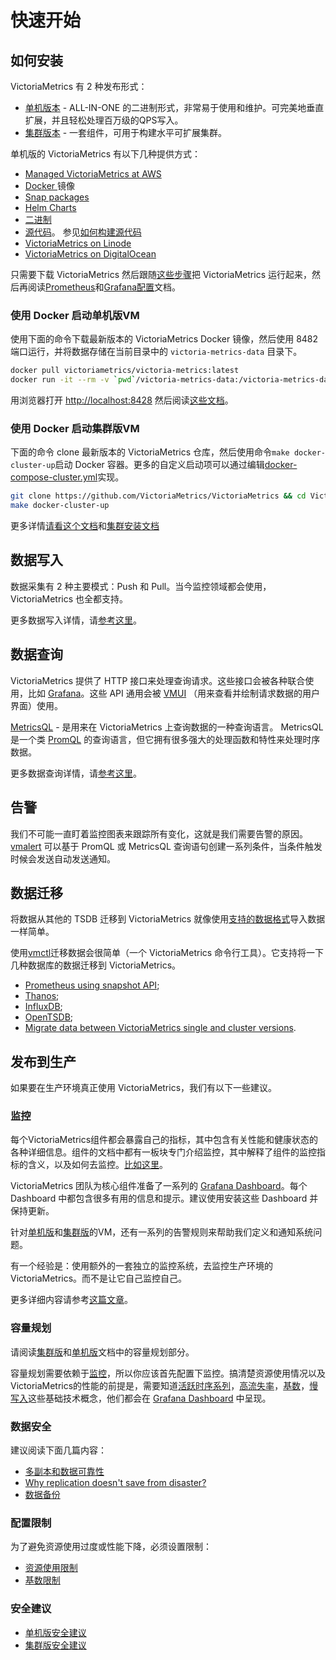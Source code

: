 # 快速开始

## 如何安装 <a href="#how-to-install" id="how-to-install"></a>

VictoriaMetrics 有 2 种发布形式：

* [单机版本](dan-ji-ban-ben.md) - ALL-IN-ONE 的二进制形式，非常易于使用和维护。可完美地垂直扩展，并且轻松处理百万级的QPS写入。
* [集群版本](ji-qun-ban-ben.md) - 一套组件，可用于构建水平可扩展集群。

单机版的 VictoriaMetrics 有以下几种提供方式：

* [Managed VictoriaMetrics at AWS](https://aws.amazon.com/marketplace/pp/prodview-4tbfq5icmbmyc)
* [Docker ](https://hub.docker.com/r/victoriametrics/victoria-metrics/)镜像
* [Snap packages](https://snapcraft.io/victoriametrics)
* [Helm Charts](https://github.com/VictoriaMetrics/helm-charts#list-of-charts)
* [二进制](https://github.com/VictoriaMetrics/VictoriaMetrics/releases)
* [源代码](https://github.com/VictoriaMetrics/VictoriaMetrics)。 参见[如何构建源代码](dan-ji-ban-ben.md#how-to-build-from-sources)
* [VictoriaMetrics on Linode](https://www.linode.com/marketplace/apps/victoriametrics/victoriametrics/)
* [VictoriaMetrics on DigitalOcean](https://marketplace.digitalocean.com/apps/victoriametrics-single)

只需要下载 VictoriaMetrics 然后跟随[这些步骤](dan-ji-ban-ben.md#ru-he-yun-hang-victoriametrics)把 VictoriaMetrics 运行起来，然后再阅读[Prometheus](dan-ji-ban-ben.md#prometheus-setup)和[Grafana配置](dan-ji-ban-ben.md#grafana-setup)文档。

### 使用 Docker 启动单机版VM <a href="#starting-vm-single-via-docker" id="starting-vm-single-via-docker"></a>

使用下面的命令下载最新版本的 VictoriaMetrics Docker 镜像，然后使用 8482 端口运行，并将数据存储在当前目录中的 `victoria-metrics-data` 目录下。

```sh
docker pull victoriametrics/victoria-metrics:latest
docker run -it --rm -v `pwd`/victoria-metrics-data:/victoria-metrics-data -p 8428:8428 victoriametrics/victoria-metrics:latest
```

用浏览器打开 [http://localhost:8428](http://localhost:8428/) 然后阅读[这些文档](dan-ji-ban-ben.md#operation)。

### 使用 Docker 启动集群版VM <a href="#starting-vm-cluster-via-docker" id="starting-vm-cluster-via-docker"></a>

下面的命令 clone 最新版本的 VictoriaMetrics 仓库，然后使用命令`make docker-cluster-up`启动 Docker 容器。更多的自定义启动项可以通过编辑[docker-compose-cluster.yml](https://github.com/VictoriaMetrics/VictoriaMetrics/blob/master/deployment/docker/docker-compose-cluster.yml)实现。

```bash
git clone https://github.com/VictoriaMetrics/VictoriaMetrics && cd VictoriaMetrics
make docker-cluster-up
```

更多详情[请看这个文档](https://github.com/VictoriaMetrics/VictoriaMetrics/tree/master/deployment/docker#readme)和[集群安装文档](ji-qun-ban-ben.md#ji-qun-an-zhuang)

## 数据写入

数据采集有 2 种主要模式：Push 和 Pull。当今监控领域都会使用，VictoriaMetrics 也全都支持。

更多数据写入详情，请[参考这里](he-xin-gai-nian/shu-ju-xie-ru.md)。

## 数据查询 <a href="#query-data" id="query-data"></a>

VictoriaMetrics 提供了 HTTP 接口来处理查询请求。这些接口会被各种联合使用，比如 [Grafana](dan-ji-ban-ben.md#grafana-setup)。这些 API 通用会被 [VMUI](dan-ji-ban-ben.md#vmui) （用来查看并绘制请求数据的用户界面）使用。

[MetricsQL](metricql/) - 是用来在 VictoriaMetrics 上查询数据的一种查询语言。 MetricsQL 是一个类 [PromQL](https://prometheus.io/docs/prometheus/latest/querying/basics) 的查询语言，但它拥有很多强大的处理函数和特性来处理时序数据。

更多数据查询详情，请[参考这里](he-xin-gai-nian/shu-ju-cha-xun.md)。

## 告警 <a href="#alerting" id="alerting"></a>

我们不可能一直盯着监控图表来跟踪所有变化，这就是我们需要告警的原因。[vmalert](xi-tong-zu-jian/vmalert.md) 可以基于 PromQL 或 MetricsQL 查询语句创建一系列条件，当条件触发时候会发送自动发送通知。

## 数据迁移 <a href="#data-migration" id="data-migration"></a>

将数据从其他的 TSDB 迁移到 VictoriaMetrics 就像使用[支持的数据格式](he-xin-gai-nian/shu-ju-xie-ru.md#push-mo-xing)导入数据一样简单。

使用[vmctl](xi-tong-zu-jian/vmctl.md)迁移数据会很简单（一个 VictoriaMetrics 命令行工具）。它支持将一下几种数据库的数据迁移到 VictoriaMetrics。

* [Prometheus using snapshot API](https://docs.victoriametrics.com/vmctl.html#migrating-data-from-prometheus);
* [Thanos](https://docs.victoriametrics.com/vmctl.html#migrating-data-from-thanos);
* [InfluxDB](https://docs.victoriametrics.com/vmctl.html#migrating-data-from-influxdb-1x);
* [OpenTSDB](https://docs.victoriametrics.com/vmctl.html#migrating-data-from-opentsdb);
* [Migrate data between VictoriaMetrics single and cluster versions](https://docs.victoriametrics.com/vmctl.html#migrating-data-from-victoriametrics).

## 发布到生产 <a href="#productionisation" id="productionisation"></a>

如果要在生产环境真正使用 VictoriaMetrics，我们有以下一些建议。

### 监控 <a href="#monitoring" id="monitoring"></a>

每个VictoriaMetrics组件都会暴露自己的指标，其中包含有关性能和健康状态的各种详细信息。组件的文档中都有一板块专门介绍监控，其中解释了组件的监控指标的含义，以及如何去监控。[比如这里](dan-ji-ban-ben.md#jian-kong)。

VictoriaMetrics 团队为核心组件准备了一系列的 [Grafana Dashboard](https://grafana.com/orgs/victoriametrics/dashboards)。每个 Dashboard 中都包含很多有用的信息和提示。建议使用安装这些 Dashboard 并保持更新。

针对[单机版](dan-ji-ban-ben.md)和[集群版](ji-qun-ban-ben.md)的VM，还有一系列的告警规则来帮助我们定义和通知系统问题。

有一个经验是：使用额外的一套独立的监控系统，去监控生产环境的VictoriaMetrics。而不是让它自己监控自己。

更多详细内容请参考[这篇文章](https://victoriametrics.com/blog/victoriametrics-monitoring)。

### 容量规划 <a href="#capacity-planning" id="capacity-planning"></a>

请阅读[集群版](ji-qun-ban-ben.md#rong-liang-gui-hua)和[单机版](dan-ji-ban-ben.md#rong-liang-gui-hua)文档中的容量规划部分。

容量规划需要依赖于[监控](kuai-su-kai-shi.md#monitoring)，所以你应该首先配置下监控。搞清楚资源使用情况以及VictoriaMetrics的性能的前提是，需要知道[活跃时序系列](faq.md#what-is-an-active-time-series)，[高流失率](faq.md#gao-liu-shi-lv-shi-zhi-shen-me)，[基数](faq.md#shen-me-shi-gao-ji-shu)，[慢写入](faq.md#shen-me-shi-man-xie-ru)这些基础技术概念，他们都会在 [Grafana Dashboard](https://grafana.com/orgs/victoriametrics/dashboards) 中呈现。

### 数据安全 <a href="#data-safety" id="data-safety"></a>

建议阅读下面几篇内容：

* [多副本和数据可靠性](ji-qun-ban-ben.md#replication-and-data-safety)
* [Why replication doesn't save from disaster?](https://valyala.medium.com/speeding-up-backups-for-big-time-series-databases-533c1a927883)&#x20;
* [数据备份](dan-ji-ban-ben.md#bei-fen)

### 配置限制 <a href="#configuring-limits" id="configuring-limits"></a>

为了避免资源使用过度或性能下降，必须设置限制：

* [资源使用限制](faq.md#ru-he-xian-zhi-victoriametrics-zu-jian-de-nei-cun)
* [基数限制](dan-ji-ban-ben.md#ji-shu-xian-zhi)

### 安全建议 <a href="#security-recommendations" id="security-recommendations"></a>

* [单机版安全建议](dan-ji-ban-ben.md#an-quan)
* [集群版安全建议 ](ji-qun-ban-ben.md#an-quan)
